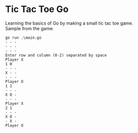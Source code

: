 # Tic Tac Toe Go
Learning the basics of Go by making a small tic tac toe game.  
Sample from the game:
```
go run .\main.go
- - -
- - -
- - -
Enter row and column (0-2) separated by space
Player X
1 0
- - -
X - -
- - -
Player O
1 1
- - -
X O -
- - -
Player X
2 1
- - -
X O -
- X -
Player O
```
